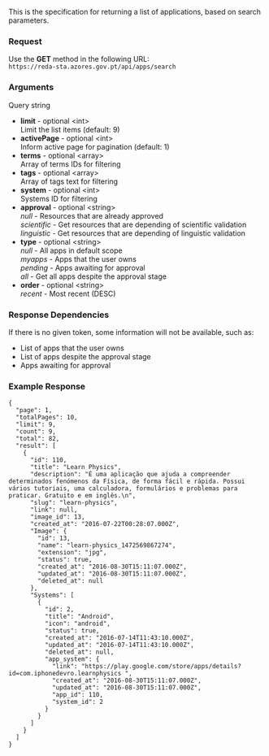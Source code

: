 This is the specification for returning a list of applications, based on search parameters.

### Request

Use the **GET** method in the following URL:  
`https://reda-sta.azores.gov.pt/api/apps/search`

### Arguments

Query string

* **limit** - optional &lt;int&gt;  
   Limit the list items (default: 9)
* **activePage** - optional &lt;int&gt;  
   Inform active page for pagination (default: 1)
* **terms** - optional &lt;array&gt;  
   Array of terms IDs for filtering
* **tags** - optional &lt;array&gt;  
   Array of tags text for filtering  
* **system** - optional &lt;int&gt;  
   Systems ID for filtering
* **approval** - optional &lt;string&gt;    
   *null* - Resources that are already approved  
   *scientific* - Get resources that are depending of scientific validation  
   *linguistic* - Get resources that are depending of linguistic validation
* **type** - optional &lt;string&gt;    
   *null* - All apps in default scope  
   *myapps* - Apps that the user owns  
   *pending* - Apps awaiting for approval  
   *all* - Get all apps despite the approval stage
* **order** - optional &lt;string&gt;   
   *recent* - Most recent (DESC)

### Response Dependencies

If there is no given token, some information will not be available, such as:

* List of apps that the user owns
* List of apps despite the approval stage
* Apps awaiting for approval

### Example Response

```
{
  "page": 1,
  "totalPages": 10,
  "limit": 9,
  "count": 9,
  "total": 82,
  "result": [
    {
      "id": 110,
      "title": "Learn Physics",
      "description": "É uma aplicação que ajuda a compreender determinados fenómenos da Física, de forma fácil e rápida. Possui vários tutoriais, uma calculadora, formulários e problemas para praticar. Gratuito e em inglês.\n",
      "slug": "learn-physics",
      "link": null,
      "image_id": 13,
      "created_at": "2016-07-22T00:28:07.000Z",
      "Image": {
        "id": 13,
        "name": "learn-physics_1472569867274",
        "extension": "jpg",
        "status": true,
        "created_at": "2016-08-30T15:11:07.000Z",
        "updated_at": "2016-08-30T15:11:07.000Z",
        "deleted_at": null
      },
      "Systems": [
        {
          "id": 2,
          "title": "Android",
          "icon": "android",
          "status": true,
          "created_at": "2016-07-14T11:43:10.000Z",
          "updated_at": "2016-07-14T11:43:10.000Z",
          "deleted_at": null,
          "app_system": {
            "link": "https://play.google.com/store/apps/details?id=com.iphonedevro.learnphysics ",
            "created_at": "2016-08-30T15:11:07.000Z",
            "updated_at": "2016-08-30T15:11:07.000Z",
            "app_id": 110,
            "system_id": 2
          }
        }
      ]
    }
  ]
}
```